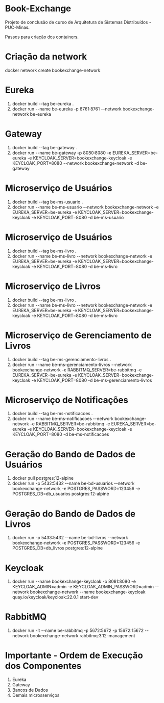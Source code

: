 # Book-Exchange

Projeto de conclusão de curso de Arquitetura de Sistemas Distribuídos - PUC-Minas.

Passos para criação dos containers.
# Criação da network
docker network create bookexchange-network

# Eureka
1) docker build --tag be-eureka .
2) docker run --name be-eureka -p 8761:8761 --network bookexchange-network be-eureka

# Gateway
1) docker build --tag be-gateway .
2) docker run --name be-gateway -p 8080:8080 -e EUREKA_SERVER=be-eureka -e KEYCLOAK_SERVER=bookexchange-keycloak -e KEYCLOAK_PORT=8080 --network bookexchange-network -d be-gateway

# Microserviço de Usuários
1) docker build --tag be-ms-usuario .
2) docker run --name be-ms-usuario --network bookexchange-network -e EUREKA_SERVER=be-eureka -e KEYCLOAK_SERVER=bookexchange-keycloak -e KEYCLOAK_PORT=8080 -d be-ms-usuario

# Microserviço de Usuários
1) docker build --tag be-ms-livro .
2) docker run --name be-ms-livro --network bookexchange-network -e EUREKA_SERVER=be-eureka -e KEYCLOAK_SERVER=bookexchange-keycloak -e KEYCLOAK_PORT=8080 -d be-ms-livro

# Microserviço de Livros
1) docker build --tag be-ms-livro .
2) docker run --name be-ms-livro --network bookexchange-network -e EUREKA_SERVER=be-eureka -e KEYCLOAK_SERVER=bookexchange-keycloak -e KEYCLOAK_PORT=8080 -d be-ms-livro

# Microserviço de Gerenciamento de Livros
1) docker build --tag be-ms-gerenciamento-livros .
2) docker run --name be-ms-gerenciamento-livros --network bookexchange-network -e RABBITMQ_SERVER=be-rabbitmq -e EUREKA_SERVER=be-eureka -e KEYCLOAK_SERVER=bookexchange-keycloak -e KEYCLOAK_PORT=8080 -d be-ms-gerenciamento-livros

# Microserviço de Notificações
1) docker build --tag be-ms-notificacoes .
2) docker run --name be-ms-notificacoes --network bookexchange-network -e RABBITMQ_SERVER=be-rabbitmq -e EUREKA_SERVER=be-eureka -e KEYCLOAK_SERVER=bookexchange-keycloak -e KEYCLOAK_PORT=8080 -d be-ms-notificacoes

# Geração do Bando de Dados de Usuários
1) docker pull postgres:12-alpine
2) docker run -p 5432:5432 --name be-bd-usuarios --network bookexchange-network -e POSTGRES_PASSWORD=123456 -e POSTGRES_DB=db_usuarios postgres:12-alpine

# Geração do Bando de Dados de Livros
1) docker run -p 5433:5432 --name be-bd-livros --network bookexchange-network -e POSTGRES_PASSWORD=123456 -e POSTGRES_DB=db_livros postgres:12-alpine

# Keycloak
1) docker run --name bookexchange-keycloak -p 8081:8080 -e KEYCLOAK_ADMIN=admin -e KEYCLOAK_ADMIN_PASSWORD=admin --network bookexchange-network --name bookexchange-keycloak quay.io/keycloak/keycloak:22.0.1 start-dev

# RabbitMQ
1) docker run -it --name be-rabbitmq -p 5672:5672 -p 15672:15672 --network bookexchange-network rabbitmq:3.12-management

# Importante - Ordem de Execução dos Componentes

1) Eureka
2) Gateway
3) Bancos de Dados
4) Demais microsserviços
